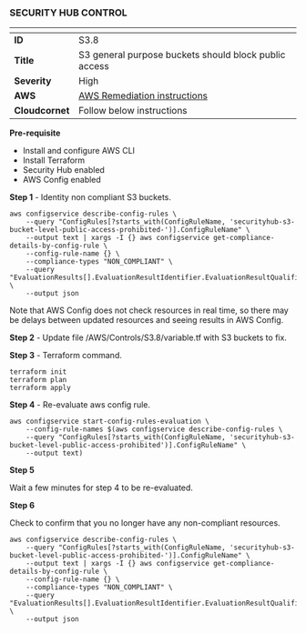 ### SECURITY HUB CONTROL


| <!-- -->    | <!-- -->    |
|-------------|-------------|
| **ID**  | S3.8  |
| **Title**  | S3 general purpose buckets should block public access |
| **Severity**  | High    |
| **AWS**  | [AWS Remediation instructions](https://docs.aws.amazon.com/securityhub/latest/userguide/s3-controls.html#s3-8)
| **Cloudcornet**  | Follow below instructions |

**Pre-requisite**
- Install and configure AWS CLI
- Install Terraform
- Security Hub enabled
- AWS Config enabled

**Step 1** - Identity non compliant S3 buckets.

```
aws configservice describe-config-rules \
    --query "ConfigRules[?starts_with(ConfigRuleName, 'securityhub-s3-bucket-level-public-access-prohibited-')].ConfigRuleName" \
    --output text | xargs -I {} aws configservice get-compliance-details-by-config-rule \
    --config-rule-name {} \
    --compliance-types "NON_COMPLIANT" \
    --query "EvaluationResults[].EvaluationResultIdentifier.EvaluationResultQualifier.ResourceId" \
    --output json
```

Note that AWS Config does not check resources in real time, so there may be delays between updated resources and seeing results in AWS Config.

**Step 2** - Update file /AWS/Controls/S3.8/variable.tf with S3 buckets to fix.

**Step 3** - Terraform command.

```
terraform init
terraform plan
terraform apply
```

**Step 4** - Re-evaluate aws config rule.

```
aws configservice start-config-rules-evaluation \
    --config-rule-names $(aws configservice describe-config-rules \
    --query "ConfigRules[?starts_with(ConfigRuleName, 'securityhub-s3-bucket-level-public-access-prohibited')].ConfigRuleName" \
    --output text)
```

**Step 5**

Wait a few minutes for step 4 to be re-evaluated.

**Step 6**

Check to confirm that you no longer have any non-compliant resources.

```
aws configservice describe-config-rules \
    --query "ConfigRules[?starts_with(ConfigRuleName, 'securityhub-s3-bucket-level-public-access-prohibited-')].ConfigRuleName" \
    --output text | xargs -I {} aws configservice get-compliance-details-by-config-rule \
    --config-rule-name {} \
    --compliance-types "NON_COMPLIANT" \
    --query "EvaluationResults[].EvaluationResultIdentifier.EvaluationResultQualifier.ResourceId" \
    --output json
```
